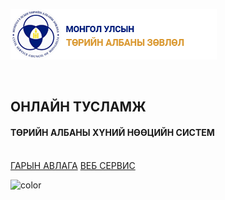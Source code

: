 <div class="hr-logo">
  <div class="logo"></div>
</div>

![logo](assets/images/wordmark-logo-alt.png)

<br>

<h2>ОНЛАЙН ТУСЛАМЖ</h2>
<h4>ТӨРИЙН АЛБАНЫ ХҮНИЙ НӨӨЦИЙН СИСТЕМ</h4>

<br>
<div class="buttons">
  <a href="#basics"><span>ГАРЫН АВЛАГА</span></a>
  <a href="https://hr.csc.gov.mn/doc/" target="_blank"><span>ВЕБ СЕРВИС</span></a>
</div>

![color](#ffffff)
